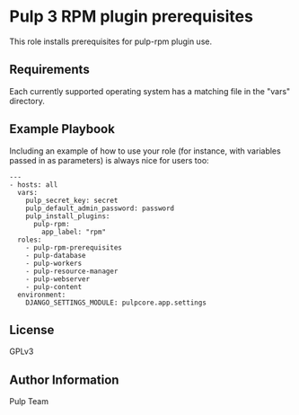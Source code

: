 Pulp 3 RPM plugin prerequisites
===============================

This role installs prerequisites for pulp-rpm plugin use.

Requirements
------------

Each currently supported operating system has a matching file in the "vars"
directory.

Example Playbook
----------------

Including an example of how to use your role (for instance, with variables passed in as parameters) is always nice for users too:

    ---
    - hosts: all
      vars:
        pulp_secret_key: secret
        pulp_default_admin_password: password
        pulp_install_plugins:
          pulp-rpm:
            app_label: "rpm"
      roles:
        - pulp-rpm-prerequisites
        - pulp-database
        - pulp-workers
        - pulp-resource-manager
        - pulp-webserver
        - pulp-content
      environment:
        DJANGO_SETTINGS_MODULE: pulpcore.app.settings

License
-------

GPLv3

Author Information
------------------

Pulp Team
